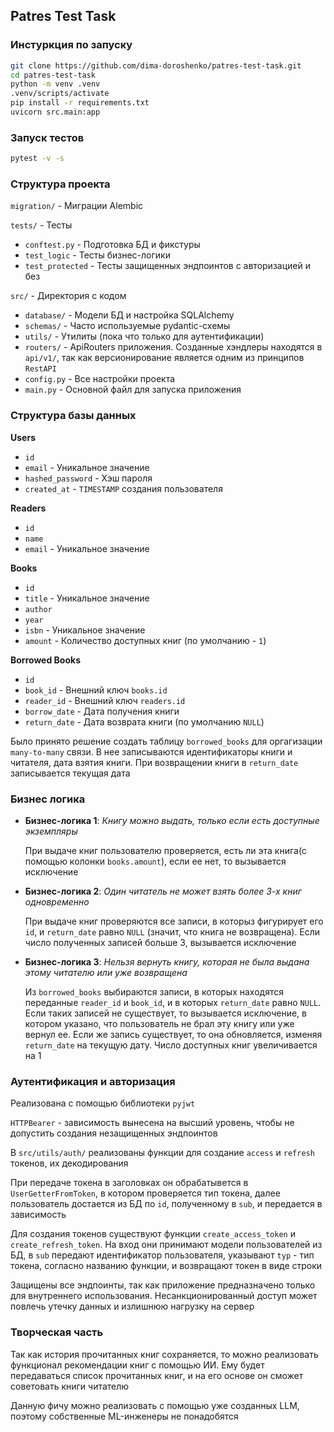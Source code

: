 ## **Patres Test Task**

### **Инстуркция по запуску**

```bash
git clone https://github.com/dima-doroshenko/patres-test-task.git
cd patres-test-task
python -m venv .venv
.venv/scripts/activate
pip install -r requirements.txt
uvicorn src.main:app
```

### **Запуск тестов**

```bash
pytest -v -s
```

### **Структура проекта**

`migration/` - Миграции Alembic

`tests/` - Тесты

  - `conftest.py` - Подготовка БД и фикстуры
  - `test_logic` - Тесты бизнес-логики
  - `test_protected` - Тесты защищенных эндпоинтов с авторизацией и без

`src/` - Директория с кодом

  - `database/` - Модели БД и настройка SQLAlchemy
  - `schemas/` - Часто используемые pydantic-схемы
  - `utils/` - Утилиты (пока что только для аутентификации)
  - `routers/` - ApiRouters приложения. Созданные хэндлеры находятся в `api/v1/`, так как версионирование является одним из принципов `RestAPI`
  - `config.py` - Все настройки проекта
  - `main.py` - Основной файл для запуска приложения

### **Структура базы данных**

**Users**
- `id`
- `email` - Уникальное значение
- `hashed_password` - Хэш пароля 
- `created_at` - `TIMESTAMP` создания пользователя


**Readers**
- `id`
- `name`
- `email` - Уникальное значение


**Books**
- `id`
- `title` - Уникальное значение
- `author`
- `year`
- `isbn` - Уникальное значение
- `amount` - Количество доступных книг (по умолчанию - `1`)

**Borrowed Books**
- `id`
- `book_id` - Внешний ключ `books.id`
- `reader_id` - Внешний ключ `readers.id`
- `borrow_date` - Дата получения книги
- `return_date` - Дата возврата книги (по умолчанию `NULL`) 

Было принято решение создать таблицу `borrowed_books` для оргагизации `many-to-many` связи. В нее записываются идентификаторы книги и читателя, дата взятия книги. При возвращении книги в `return_date` записывается текущая дата

### **Бизнес логика**

- **Бизнес-логика 1**: *Книгу можно выдать, только если есть доступные экземпляры* 

  При выдаче книг пользователю проверяется, есть ли эта книга(с помощью колонки `books.amount`), если ее нет, то вызывается исключение

- **Бизнес-логика 2**: *Один читатель не может взять более 3-х книг одновременно*

  При выдаче книг проверяются все записи, в которыз фигурирует его `id`, и `return_date` равно `NULL` (значит, что книга не возвращена). Если число полученных записей больше 3, вызывается исключение

- **Бизнес-логика 3**: *Нельзя вернуть книгу, которая не была выдана этому читателю или уже возвращена*

  Из `borrowed_books` выбираются записи, в которых находятся переданные `reader_id` и `book_id`, и в которых `return_date` равно `NULL`. Если таких записей не существует, то вызывается исключение, в котором указано, что пользователь не брал эту книгу или уже вернул ее. Если же запись существует, то она обновляется, изменяя `return_date` на текущую дату. Число доступных книг увеличивается на 1

### **Аутентификация и авторизация**

Реализована с помощью библиотеки `pyjwt`

`HTTPBearer` - зависимость вынесена на высший уровень, чтобы не допустить создания незащищенных эндпоинтов

В `src/utils/auth/` реализованы функции для создание `access` и `refresh` токенов, их декодирования

При передаче токена в заголовках он обрабатывется в `UserGetterFromToken`, в котором проверяется тип токена, далее пользователь достается из БД по `id`, полученному в `sub`, и передается в зависимость

Для создания токенов существуют функции `create_access_token` и `create_refresh_token`. На вход они принимают модели пользователей из БД, в `sub` передают идентификатор пользователя, указывают `typ` - тип токена, согласно названию функции, и возвращают токен в виде строки

Защищены все эндпоинты, так как приложение предназначено только для внутреннего использования. Несанкционированный доступ может повлечь утечку данных и излишнюю нагрузку на сервер

### **Творческая часть**

Так как история прочитанных книг сохраняется, то можно реализовать функционал рекомендации книг с помощью ИИ. Ему будет передаваться список прочитанных книг, и на его основе он сможет советовать книги читателю

Данную фичу можно реализовать с помощью уже созданных LLM, поэтому собственные ML-инженеры не понадобятся